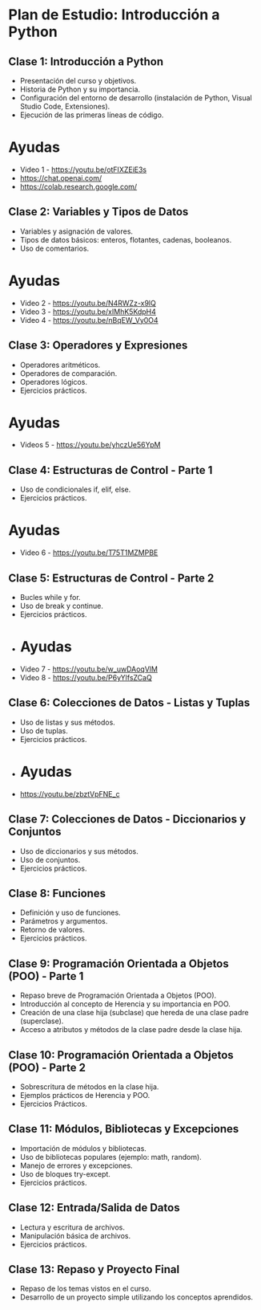# Plan de Estudio: Introducción a Python

## Clase 1: Introducción a Python
- Presentación del curso y objetivos.
- Historia de Python y su importancia.
- Configuración del entorno de desarrollo (instalación de Python, Visual Studio Code, Extensiones).
- Ejecución de las primeras líneas de código.
# Ayudas 
- Video 1 - https://youtu.be/otFIXZEiE3s
- https://chat.openai.com/
- https://colab.research.google.com/

## Clase 2: Variables y Tipos de Datos
- Variables y asignación de valores.
- Tipos de datos básicos: enteros, flotantes, cadenas, booleanos.
- Uso de comentarios.
# Ayudas
- Video 2 - https://youtu.be/N4RWZz-x9lQ
- Video 3 - https://youtu.be/xIMhK5KdpH4
- Video 4 - https://youtu.be/nBqEW_Vy0O4

## Clase 3: Operadores y Expresiones
- Operadores aritméticos.
- Operadores de comparación.
- Operadores lógicos.
- Ejercicios prácticos.
# Ayudas
- Videos 5 - https://youtu.be/yhczUe56YpM
  
## Clase 4: Estructuras de Control - Parte 1
- Uso de condicionales if, elif, else.
- Ejercicios prácticos.
# Ayudas
- Video 6 - https://youtu.be/T75T1MZMPBE

## Clase 5: Estructuras de Control - Parte 2
- Bucles while y for.
- Uso de break y continue.
- Ejercicios prácticos.
- # Ayudas
- Video 7 - https://youtu.be/w_uwDAoqVlM
- Video 8 - https://youtu.be/P6yYlfsZCaQ

## Clase 6: Colecciones de Datos - Listas y Tuplas
- Uso de listas y sus métodos.
- Uso de tuplas.
- Ejercicios prácticos.
- # Ayudas
- https://youtu.be/zbztVpFNE_c

## Clase 7: Colecciones de Datos - Diccionarios y Conjuntos
- Uso de diccionarios y sus métodos.
- Uso de conjuntos.
- Ejercicios prácticos.

## Clase 8: Funciones
- Definición y uso de funciones.
- Parámetros y argumentos.
- Retorno de valores.
- Ejercicios prácticos.

## Clase 9: Programación Orientada a Objetos (POO) - Parte 1
- Repaso breve de Programación Orientada a Objetos (POO).
- Introducción al concepto de Herencia y su importancia en POO.
- Creación de una clase hija (subclase) que hereda de una clase padre (superclase).
- Acceso a atributos y métodos de la clase padre desde la clase hija.

## Clase 10: Programación Orientada a Objetos (POO) - Parte 2
- Sobrescritura de métodos en la clase hija.
- Ejemplos prácticos de Herencia y POO.
- Ejercicios Prácticos.

## Clase 11: Módulos, Bibliotecas y Excepciones
- Importación de módulos y bibliotecas.
- Uso de bibliotecas populares (ejemplo: math, random).
- Manejo de errores y excepciones.
- Uso de bloques try-except.
- Ejercicios prácticos.

## Clase 12: Entrada/Salida de Datos
- Lectura y escritura de archivos.
- Manipulación básica de archivos.
- Ejercicios prácticos.

## Clase 13: Repaso y Proyecto Final
- Repaso de los temas vistos en el curso.
- Desarrollo de un proyecto simple utilizando los conceptos aprendidos.
